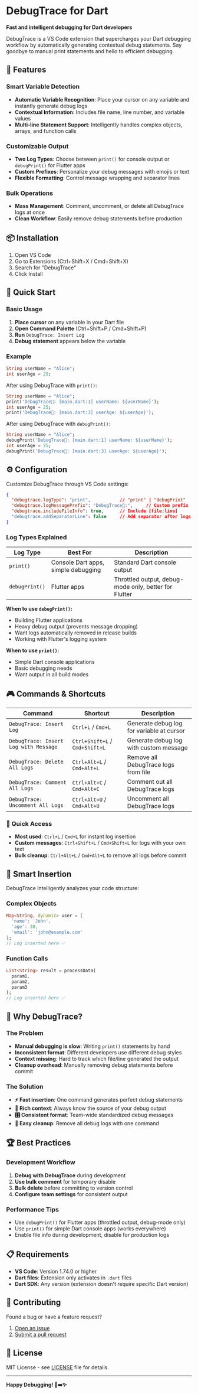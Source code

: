 # DebugTrace for Dart

**Fast and intelligent debugging for Dart developers**

DebugTrace is a VS Code extension that supercharges your Dart debugging workflow by automatically generating contextual debug statements. Say goodbye to manual print statements and hello to efficient debugging.

## 🚀 Features

### Smart Variable Detection
- **Automatic Variable Recognition**: Place your cursor on any variable and instantly generate debug logs
- **Contextual Information**: Includes file name, line number, and variable values
- **Multi-line Statement Support**: Intelligently handles complex objects, arrays, and function calls

### Customizable Output
- **Two Log Types**: Choose between `print()` for console output or `debugPrint()` for Flutter apps
- **Custom Prefixes**: Personalize your debug messages with emojis or text
- **Flexible Formatting**: Control message wrapping and separator lines

### Bulk Operations
- **Mass Management**: Comment, uncomment, or delete all DebugTrace logs at once
- **Clean Workflow**: Easily remove debug statements before production

## 📦 Installation

1. Open VS Code
2. Go to Extensions (Ctrl+Shift+X / Cmd+Shift+X)
3. Search for "DebugTrace"
4. Click Install

## 🎯 Quick Start

### Basic Usage
1. **Place cursor** on any variable in your Dart file
2. **Open Command Palette** (Ctrl+Shift+P / Cmd+Shift+P)
3. **Run** `DebugTrace: Insert Log`
4. **Debug statement** appears below the variable

### Example
```dart
String userName = "Alice";
int userAge = 25;
```

After using DebugTrace with `print()`:
```dart
String userName = "Alice";
print('DebugTrace🔎: [main.dart:1] userName: ${userName}');
int userAge = 25;
print('DebugTrace🔎: [main.dart:3] userAge: ${userAge}');
```

After using DebugTrace with `debugPrint()`:
```dart
String userName = "Alice";
debugPrint('DebugTrace🔎: [main.dart:1] userName: ${userName}');
int userAge = 25;
debugPrint('DebugTrace🔎: [main.dart:3] userAge: ${userAge}');
```

## ⚙️ Configuration

Customize DebugTrace through VS Code settings:

```json
{
  "debugtrace.logType": "print",           // "print" | "debugPrint"
  "debugtrace.logMessagePrefix": "DebugTrace🔎:",     // Custom prefix
  "debugtrace.includeFileInfo": true,      // Include [file:line]
  "debugtrace.addSeparatorLine": false     // Add separator after logs
}
```

### Log Types Explained

| Log Type | Best For | Description |
|----------|----------|-------------|
| `print()` | Console Dart apps, simple debugging | Standard Dart console output |
| `debugPrint()` | Flutter apps | Throttled output, debug-mode only, better for Flutter |

**When to use `debugPrint()`:**
- Building Flutter applications
- Heavy debug output (prevents message dropping)
- Want logs automatically removed in release builds
- Working with Flutter's logging system

**When to use `print()`:**
- Simple Dart console applications
- Basic debugging needs
- Want output in all build modes

## 🎮 Commands & Shortcuts

| Command | Shortcut | Description |
|---------|----------|-------------|
| `DebugTrace: Insert Log` | `Ctrl+L` / `Cmd+L` | Generate debug log for variable at cursor |
| `DebugTrace: Insert Log with Message` | `Ctrl+Shift+L` / `Cmd+Shift+L` | Generate debug log with custom message |
| `DebugTrace: Delete All Logs` | `Ctrl+Alt+L` / `Cmd+Alt+L` | Remove all DebugTrace logs from file |
| `DebugTrace: Comment All Logs` | `Ctrl+Alt+C` / `Cmd+Alt+C` | Comment out all DebugTrace logs |
| `DebugTrace: Uncomment All Logs` | `Ctrl+Alt+U` / `Cmd+Alt+U` | Uncomment all DebugTrace logs |

### 🎯 Quick Access
- **Most used**: `Ctrl+L` / `Cmd+L` for instant log insertion
- **Custom messages**: `Ctrl+Shift+L` / `Cmd+Shift+L` for logs with your own text
- **Bulk cleanup**: `Ctrl+Alt+L` / `Cmd+Alt+L` to remove all logs before commit

## 🔧 Smart Insertion

DebugTrace intelligently analyzes your code structure:

### Complex Objects
```dart
Map<String, dynamic> user = {
  'name': 'John',
  'age': 30,
  'email': 'john@example.com'
};
// Log inserted here ✅
```

### Function Calls
```dart
List<String> result = processData(
  param1,
  param2,
  param3
);
// Log inserted here ✅
```

## 🎨 Why DebugTrace?

### The Problem
- **Manual debugging is slow**: Writing `print()` statements by hand
- **Inconsistent format**: Different developers use different debug styles  
- **Context missing**: Hard to track which file/line generated the output
- **Cleanup overhead**: Manually removing debug statements before commit

### The Solution
- **⚡ Fast insertion**: One command generates perfect debug statements
- **📍 Rich context**: Always know the source of your debug output
- **🎛️ Consistent format**: Team-wide standardized debug messages
- **🧹 Easy cleanup**: Remove all debug logs with one command

## 🏆 Best Practices

### Development Workflow
1. **Debug with DebugTrace** during development
2. **Use bulk comment** for temporary disable
3. **Bulk delete** before committing to version control
4. **Configure team settings** for consistent output

### Performance Tips
- Use `debugPrint()` for Flutter apps (throttled output, debug-mode only)
- Use `print()` for simple Dart console apps (works everywhere)
- Enable file info during development, disable for production logs

## 📋 Requirements

- **VS Code**: Version 1.74.0 or higher
- **Dart files**: Extension only activates in `.dart` files
- **Dart SDK**: Any version (extension doesn't require specific Dart version)

## 🤝 Contributing

Found a bug or have a feature request? 

1. [Open an issue](https://github.com/commentedcodex/debugtrace/issues)
2. [Submit a pull request](https://github.com/commentedcodex/debugtrace/pulls)

## 📄 License

MIT License - see [LICENSE](LICENSE) file for details.

---

**Happy Debugging! 🐛➡️✨**
